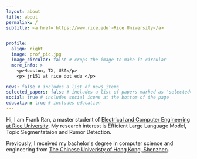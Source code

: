 ```yaml
---
layout: about
title: about
permalink: /
subtitle: <a href='https://www.rice.edu'>Rice University</a>


profile:
  align: right
  image: prof_pic.jpg
  image_circular: false # crops the image to make it circular
  more_info: >
    <p>Houston, TX, USA</p>
    <p> jr151 at rice dot edu </p>

news: false # includes a list of news items
selected_papers: false # includes a list of papers marked as "selected={true}"
social: true # includes social icons at the bottom of the page
education: true # includes education
---
```


Hi, I am Frank Ran, a master student of [Electrical and Computer Engineering at Rice University](https://eceweb.rice.edu/). My research interest is Efficient Large Language Model, Topic Segmentataion and Rumor Detection. 

Previously, I received my bachelor's degree in computer science and engineering from [The Chinese Univeristy of Hong Kong, Shenzhen](https://www.cuhk.edu.cn/en).
